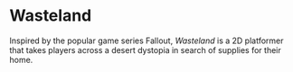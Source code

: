 # Wasteland
Inspired by the popular game series Fallout, *Wasteland* is a 2D platformer that takes players across a desert dystopia in search of supplies for their home. 